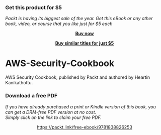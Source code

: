
### Get this product for $5

<i>Packt is having its biggest sale of the year. Get this eBook or any other book, video, or course that you like just for $5 each</i>


<b><p align='center'>[Buy now](https://packt.link/9781838826253)</p></b>


<b><p align='center'>[Buy similar titles for just $5](https://subscription.packtpub.com/search)</p></b>


# AWS-Security-Cookbook
AWS Security Cookbook, published by Packt and authored by Heartin Kanikathottu.
### Download a free PDF

 <i>If you have already purchased a print or Kindle version of this book, you can get a DRM-free PDF version at no cost.<br>Simply click on the link to claim your free PDF.</i>
<p align="center"> <a href="https://packt.link/free-ebook/9781838826253">https://packt.link/free-ebook/9781838826253 </a> </p>
